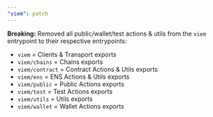 ```yaml
---
"viem": patch
---
```


**Breaking:** Removed all public/wallet/test actions & utils from the `viem` entrypoint to their respective entrypoints:

- `viem` = Clients & Transport exports
- `viem/chains` = Chains exports
- `viem/contract` = Contract Actions & Utils exports
- `viem/ens` = ENS Actions & Utils exports
- `viem/public` = Public Actions exports
- `viem/test` = Test Actions exports
- `viem/utils` = Utils exports
- `viem/wallet` = Wallet Actions exports